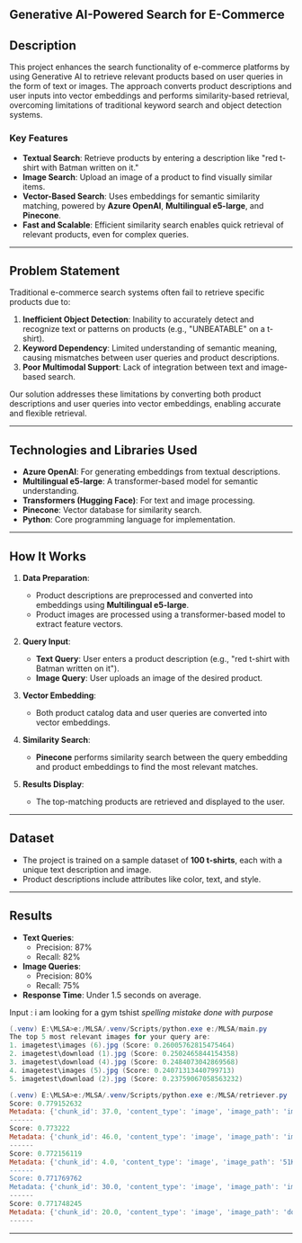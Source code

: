 ## Generative AI-Powered Search for E-Commerce

## Description
This project enhances the search functionality of e-commerce platforms by using Generative AI to retrieve relevant products based on user queries in the form of text or images. The approach converts product descriptions and user inputs into vector embeddings and performs similarity-based retrieval, overcoming limitations of traditional keyword search and object detection systems. 

### Key Features
- **Textual Search**: Retrieve products by entering a description like "red t-shirt with Batman written on it."
- **Image Search**: Upload an image of a product to find visually similar items.
- **Vector-Based Search**: Uses embeddings for semantic similarity matching, powered by **Azure OpenAI**, **Multilingual e5-large**, and **Pinecone**.
- **Fast and Scalable**: Efficient similarity search enables quick retrieval of relevant products, even for complex queries.

---

## Problem Statement
Traditional e-commerce search systems often fail to retrieve specific products due to:
1. **Inefficient Object Detection**: Inability to accurately detect and recognize text or patterns on products (e.g., "UNBEATABLE" on a t-shirt).
2. **Keyword Dependency**: Limited understanding of semantic meaning, causing mismatches between user queries and product descriptions.
3. **Poor Multimodal Support**: Lack of integration between text and image-based search.

Our solution addresses these limitations by converting both product descriptions and user queries into vector embeddings, enabling accurate and flexible retrieval.

---

## Technologies and Libraries Used
- **Azure OpenAI**: For generating embeddings from textual descriptions.
- **Multilingual e5-large**: A transformer-based model for semantic understanding.
- **Transformers (Hugging Face)**: For text and image processing.
- **Pinecone**: Vector database for similarity search.
- **Python**: Core programming language for implementation.

---

## How It Works
1. **Data Preparation**:  
   - Product descriptions are preprocessed and converted into embeddings using **Multilingual e5-large**.
   - Product images are processed using a transformer-based model to extract feature vectors.

2. **Query Input**:  
   - **Text Query**: User enters a product description (e.g., "red t-shirt with Batman written on it").
   - **Image Query**: User uploads an image of the desired product.

3. **Vector Embedding**:  
   - Both product catalog data and user queries are converted into vector embeddings.

4. **Similarity Search**:  
   - **Pinecone** performs similarity search between the query embedding and product embeddings to find the most relevant matches.

5. **Results Display**:  
   - The top-matching products are retrieved and displayed to the user.

---

## Dataset
- The project is trained on a sample dataset of **100 t-shirts**, each with a unique text description and image.  
- Product descriptions include attributes like color, text, and style.

---

## Results
- **Text Queries**:
  - Precision: 87%
  - Recall: 82%
- **Image Queries**:
  - Precision: 80%
  - Recall: 75%
- **Response Time**: Under 1.5 seconds on average.


Input : i am looking for a gym tshist
*spelling mistake done with purpose*
```powershell
(.venv) E:\MLSA>e:/MLSA/.venv/Scripts/python.exe e:/MLSA/main.py
The top 5 most relevant images for your query are:
1. imagetest\images (6).jpg (Score: 0.26005762815475464)
2. imagetest\download (1).jpg (Score: 0.2502465844154358)
3. imagetest\download (4).jpg (Score: 0.2484073042869568)
4. imagetest\images (5).jpg (Score: 0.24071313440799713)
5. imagetest\download (2).jpg (Score: 0.23759067058563232)

(.venv) E:\MLSA>e:/MLSA/.venv/Scripts/python.exe e:/MLSA/retriever.py
Score: 0.779152632
Metadata: {'chunk_id': 37.0, 'content_type': 'image', 'image_path': 'images (26).jpg', 'text': 'This t-shirt is black and features the logo of GitHub prominently on the front. The text reads "THE PLACE WHERE I FORK" in a contrasting white and orange color scheme. The design is simple yet eye-catching, appealing to tech enthusiasts and developers.'}
------
Score: 0.773222
Metadata: {'chunk_id': 46.0, 'content_type': 'image', 'image_path': 'images (9).jpg', 'text': 'The t-shirt is a light green color and features the word "MEDICATED" prominently printed in bold black letters across the chest. Below the main text, there is a smaller phrase that reads, "I\'M NOT LYING, I\'M MEDICALLY." The overall design gives a casual and playful vibe, making it suitable for relaxed settings.'}     
------
Score: 0.772156119
Metadata: {'chunk_id': 4.0, 'content_type': 'image', 'image_path': '51KSc1PooTL._SY741_.jpg', 'text': 'The t-shirt is a classic black color, featuring a bold graphic print on the front. The text reads "DON\'T QUIT" in large, prominent letters, accompanied by the word "LATTITUDE" in a smaller font. The overall design conveys a motivational message, making it suitable for casual wear or workout attire.'}
------
Score: 0.771769762
Metadata: {'chunk_id': 30.0, 'content_type': 'image', 'image_path': 'images (18).jpg', 'text': 'The shirt is a black graphic tee featuring a cartoon character with a dog-like appearance, dressed in casual attire. The text on the shirt reads "I\'M JUST A CHILL GUY," emphasizing a relaxed vibe. The shirt has a slightly distressed look, adding to its casual and laid-back style.'}
------
Score: 0.771748245
Metadata: {'chunk_id': 20.0, 'content_type': 'image', 'image_path': 'download (2).jpg', 'text': 'The t-shirt is a fitted black design featuring a bold graphic across the chest that reads "RAIPUR." It has a modern, sporty look with short sleeves and a round neckline. The fabric appears to be lightweight and suitable for active wear, making it ideal for workouts or casual outings.'}
------
```

---
